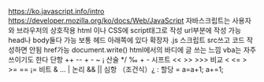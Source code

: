 
https://ko.javascript.info/intro
https://developer.mozilla.org/ko/docs/Web/JavaScript
자바스크립트는 사용자와 브라우저의 상호작용
html 이나 CSS에 script태그로 작성 url부분에 작성 가능 head나 body둘다 가능
보통 헤드 아래쪽에 있다
확장자 .js
스크립트 src쓰고 코드 작성하면 안됨
href가능
document.write() html에서의 바디에 글 쓰는 느낌
vba는 자주 쓰이기도 한다
단항 ++ -- + - ~ ¡
산술 */ ‰ + -
시프트 << >> >>>
비교 < <= > >= == ¡=
비트 & … |
논리 && ||
심항 （조건식）¿ :
할당 = 
a=a+1;
a+=1;
